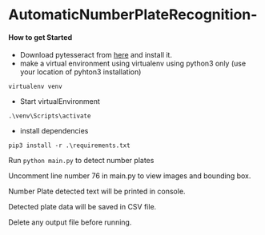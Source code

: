# AutomaticNumberPlateRecognition-

#### How to get Started
* Download pytesseract from [here](https://github.com/UB-Mannheim/tesseract/wiki) and install it.
* make a virtual environment using virtualenv using python3 only (use your location of pyhton3 installation)

````
virtualenv venv
````
* Start virtualEnvironment
````
.\venv\Scripts\activate
````
* install dependencies
````
pip3 install -r .\requirements.txt
````
Run ````python main.py```` to detect number plates

Uncomment line number 76 in main.py to view images and bounding box.

Number Plate detected text will be printed in console.

Detected plate data will be saved in CSV file.

Delete any output file before running.
